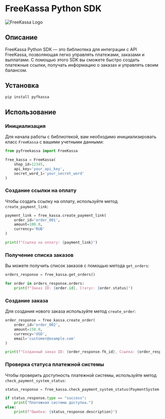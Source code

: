 # FreeKassa Python SDK

![FreeKassa Logo](https://cdn.freekassa.com/images/logo.svg)

## Описание

FreeKassa Python SDK — это библиотека для интеграции с API FreeKassa, позволяющая легко управлять платежами, заказами и выплатами. С помощью этого SDK вы сможете быстро создать платежные ссылки, получать информацию о заказах и управлять своим балансом.

## Установка

```bash
pip install pyfkassa
```

## Использование

### Инициализация

Для начала работы с библиотекой, вам необходимо инициализировать класс `FreeKassa` с вашими учетными данными:

```python
from pyfreekassa import FreeKassa

free_kassa = FreeKassa(
    shop_id=12345,
    api_key='your_api_key',
    secret_word_1='your_secret_word'
)
```

### Создание ссылки на оплату
Чтобы создать ссылку на оплату, используйте метод `create_payment_link`:

```python
payment_link = free_kassa.create_payment_link(
    order_id='order_001',
    amount=100.0,
    currency='RUB'
)

print(f"Ссылка на оплату: {payment_link}")
```

### Получение списка заказов

Вы можете получить список заказов с помощью метода `get_orders`:

```python
orders_response = free_kassa.get_orders()

for order in orders_response.orders:
    print(f"Заказ ID: {order.id}, Статус: {order.status}")
```

### Создание заказа

Для создания нового заказа используйте метод `create_order`:

```python
order_response = free_kassa.create_order(
    order_id='order_002',
    amount=150.0,
    currency='USD',
    email='customer@example.com'
)

print(f"Созданный заказ ID: {order_response.fk_id}, Ссылка: {order_response.url}")
```

### Проверка статуса платежной системы

Чтобы проверить доступность платежной системы, используйте метод `check_payment_system_status`:

```python
status_response = free_kassa.check_payment_system_status(PaymentSystem.SBP)

if status_response.type == "success":
    print("Платежная система доступна.")
else:
    print(f"Ошибка: {status_response.description}")
```
